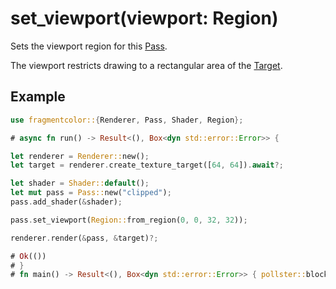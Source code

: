 # set_viewport(viewport: Region)

Sets the viewport region for this [Pass](https://fragmentcolor.org/api/pass).

The viewport restricts drawing to a rectangular area of the [Target](https://fragmentcolor.org/api/target).

## Example

```rust
use fragmentcolor::{Renderer, Pass, Shader, Region};

# async fn run() -> Result<(), Box<dyn std::error::Error>> {

let renderer = Renderer::new();
let target = renderer.create_texture_target([64, 64]).await?;

let shader = Shader::default();
let mut pass = Pass::new("clipped");
pass.add_shader(&shader);

pass.set_viewport(Region::from_region(0, 0, 32, 32));

renderer.render(&pass, &target)?;

# Ok(())
# }
# fn main() -> Result<(), Box<dyn std::error::Error>> { pollster::block_on(run()) }
```

